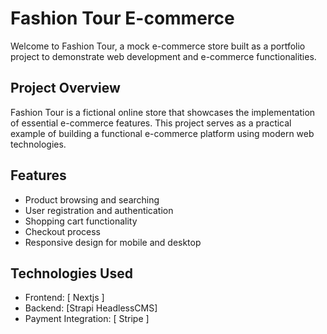 # Fashion Tour E-commerce

Welcome to Fashion Tour, a mock e-commerce store built as a portfolio project to demonstrate web development and e-commerce functionalities.

## Project Overview

Fashion Tour is a fictional online store that showcases the implementation of essential e-commerce features. This project serves as a practical example of building a functional e-commerce platform using modern web technologies.

## Features

- Product browsing and searching
- User registration and authentication
- Shopping cart functionality
- Checkout process
- Responsive design for mobile and desktop

## Technologies Used

- Frontend: [ Nextjs ]
- Backend: [Strapi HeadlessCMS]
- Payment Integration: [ Stripe ] 
